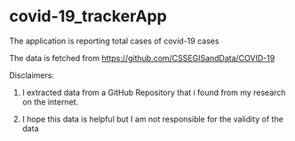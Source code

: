 # covid-19_trackerApp
The application is reporting total cases of covid-19 cases

The data is fetched from https://github.com/CSSEGISandData/COVID-19

Disclaimers:

1. I extracted data from a GitHub Repository that i found from my research
on the internet.

2. I hope this data is helpful but I am not responsible for the 
validity of the data

